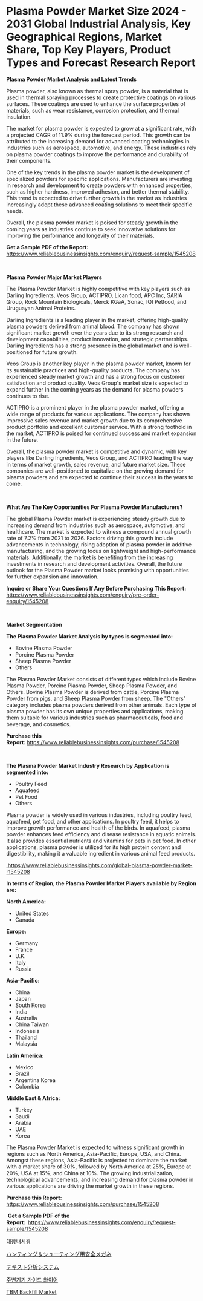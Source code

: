 <p><h1>Plasma Powder Market Size 2024 - 2031 Global Industrial Analysis, Key Geographical Regions, Market Share, Top Key Players, Product Types and Forecast Research Report</h1></p><p><strong>Plasma Powder Market Analysis and Latest Trends</strong></p>
<p><p>Plasma powder, also known as thermal spray powder, is a material that is used in thermal spraying processes to create protective coatings on various surfaces. These coatings are used to enhance the surface properties of materials, such as wear resistance, corrosion protection, and thermal insulation.</p><p>The market for plasma powder is expected to grow at a significant rate, with a projected CAGR of 11.9% during the forecast period. This growth can be attributed to the increasing demand for advanced coating technologies in industries such as aerospace, automotive, and energy. These industries rely on plasma powder coatings to improve the performance and durability of their components.</p><p>One of the key trends in the plasma powder market is the development of specialized powders for specific applications. Manufacturers are investing in research and development to create powders with enhanced properties, such as higher hardness, improved adhesion, and better thermal stability. This trend is expected to drive further growth in the market as industries increasingly adopt these advanced coating solutions to meet their specific needs.</p><p>Overall, the plasma powder market is poised for steady growth in the coming years as industries continue to seek innovative solutions for improving the performance and longevity of their materials.</p></p>
<p><strong>Get a Sample PDF of the Report:&nbsp;</strong> <a href="https://www.reliablebusinessinsights.com/enquiry/request-sample/1545208">https://www.reliablebusinessinsights.com/enquiry/request-sample/1545208</a></p>
<p>&nbsp;</p>
<p><strong>Plasma Powder Major Market Players</strong></p>
<p><p>The Plasma Powder Market is highly competitive with key players such as Darling Ingredients, Veos Group, ACTIPRO, Lican food, APC Inc, SARIA Group, Rock Mountain Biologicals, Merck KGaA, Sonac, IQI Petfood, and Uruguayan Animal Proteins. </p><p>Darling Ingredients is a leading player in the market, offering high-quality plasma powders derived from animal blood. The company has shown significant market growth over the years due to its strong research and development capabilities, product innovation, and strategic partnerships. Darling Ingredients has a strong presence in the global market and is well-positioned for future growth.</p><p>Veos Group is another key player in the plasma powder market, known for its sustainable practices and high-quality products. The company has experienced steady market growth and has a strong focus on customer satisfaction and product quality. Veos Group's market size is expected to expand further in the coming years as the demand for plasma powders continues to rise.</p><p>ACTIPRO is a prominent player in the plasma powder market, offering a wide range of products for various applications. The company has shown impressive sales revenue and market growth due to its comprehensive product portfolio and excellent customer service. With a strong foothold in the market, ACTIPRO is poised for continued success and market expansion in the future.</p><p>Overall, the plasma powder market is competitive and dynamic, with key players like Darling Ingredients, Veos Group, and ACTIPRO leading the way in terms of market growth, sales revenue, and future market size. These companies are well-positioned to capitalize on the growing demand for plasma powders and are expected to continue their success in the years to come.</p></p>
<p>&nbsp;</p>
<p><strong>What Are The Key Opportunities For Plasma Powder Manufacturers?</strong></p>
<p><p>The global Plasma Powder market is experiencing steady growth due to increasing demand from industries such as aerospace, automotive, and healthcare. The market is expected to witness a compound annual growth rate of 7.2% from 2021 to 2026. Factors driving this growth include advancements in technology, rising adoption of plasma powder in additive manufacturing, and the growing focus on lightweight and high-performance materials. Additionally, the market is benefiting from the increasing investments in research and development activities. Overall, the future outlook for the Plasma Powder market looks promising with opportunities for further expansion and innovation.</p></p>
<p><strong>Inquire or Share Your Questions If Any Before Purchasing This Report:</strong> <a href="https://www.reliablebusinessinsights.com/enquiry/pre-order-enquiry/1545208">https://www.reliablebusinessinsights.com/enquiry/pre-order-enquiry/1545208</a></p>
<p>&nbsp;</p>
<p><strong>Market Segmentation</strong></p>
<p><strong>The Plasma Powder Market Analysis by types is segmented into:</strong></p>
<p><ul><li>Bovine Plasma Powder</li><li>Porcine Plasma Powder</li><li>Sheep Plasma Powder</li><li>Others</li></ul></p>
<p><p>The Plasma Powder Market consists of different types which include Bovine Plasma Powder, Porcine Plasma Powder, Sheep Plasma Powder, and Others. Bovine Plasma Powder is derived from cattle, Porcine Plasma Powder from pigs, and Sheep Plasma Powder from sheep. The "Others" category includes plasma powders derived from other animals. Each type of plasma powder has its own unique properties and applications, making them suitable for various industries such as pharmaceuticals, food and beverage, and cosmetics.</p></p>
<p><strong>Purchase this Report:&nbsp;</strong><a href="https://www.reliablebusinessinsights.com/purchase/1545208">https://www.reliablebusinessinsights.com/purchase/1545208</a></p>
<p>&nbsp;</p>
<p><strong>The Plasma Powder Market Industry Research by Application is segmented into:</strong></p>
<p><ul><li>Poultry Feed</li><li>Aquafeed</li><li>Pet Food</li><li>Others</li></ul></p>
<p><p>Plasma powder is widely used in various industries, including poultry feed, aquafeed, pet food, and other applications. In poultry feed, it helps to improve growth performance and health of the birds. In aquafeed, plasma powder enhances feed efficiency and disease resistance in aquatic animals. It also provides essential nutrients and vitamins for pets in pet food. In other applications, plasma powder is utilized for its high protein content and digestibility, making it a valuable ingredient in various animal feed products.</p></p>
<p><a href="https://www.reliablebusinessinsights.com/global-plasma-powder-market-r1545208">&nbsp;https://www.reliablebusinessinsights.com/global-plasma-powder-market-r1545208</a></p>
<p><strong>In terms of Region, the Plasma Powder Market Players available by Region are:</strong></p>
<p>
    <p> <strong> North America: </strong>
        <ul>
            <li>United States</li>
            <li>Canada</li>
        </ul>
        </p> 
    <p> <strong> Europe: </strong>
        <ul>
            <li>Germany</li>
            <li>France</li>
            <li>U.K.</li>
            <li>Italy</li>
            <li>Russia</li>
        </ul>
        </p> 
    <p> <strong> Asia-Pacific: </strong>
        <ul>
            <li>China</li>
            <li>Japan</li>
            <li>South Korea</li>
            <li>India</li>
            <li>Australia</li>
            <li>China Taiwan</li>
            <li>Indonesia</li>
            <li>Thailand</li>
            <li>Malaysia</li>
        </ul>
        </p> 
    <p> <strong> Latin America: </strong>
        <ul>
            <li>Mexico</li>
            <li>Brazil</li>
            <li>Argentina Korea</li>
            <li>Colombia</li>
        </ul>
        </p> 
    <p> <strong> Middle East & Africa: </strong>
        <ul>
            <li>Turkey</li>
            <li>Saudi</li>
            <li>Arabia</li>
            <li>UAE</li>
            <li>Korea</li>
        </ul>
    </p>
    </p>
<p><p>The Plasma Powder Market is expected to witness significant growth in regions such as North America, Asia-Pacific, Europe, USA, and China. Amongst these regions, Asia-Pacific is projected to dominate the market with a market share of 30%, followed by North America at 25%, Europe at 20%, USA at 15%, and China at 10%. The growing industrialization, technological advancements, and increasing demand for plasma powder in various applications are driving the market growth in these regions.</p></p>
<p><strong>Purchase this Report: </strong><a href="https://www.reliablebusinessinsights.com/purchase/1545208">https://www.reliablebusinessinsights.com/purchase/1545208</a></p>
<p>&nbsp;<strong>Get a Sample PDF of the Report:&nbsp;&nbsp;</strong><a href="https://www.reliablebusinessinsights.com/enquiry/request-sample/1545208">https://www.reliablebusinessinsights.com/enquiry/request-sample/1545208</a></p>
<p><strong></strong></p>
<p><p><a href="https://github.com/Elenrrera7685/Market-Research-Report-List-2/blob/main/4252799126716.md">대장내시경</a></p><p><a href="https://github.com/JessKilback/Market-Research-Report-List-1/blob/main/4842957119482.md">ハンティング＆シューティング用安全メガネ</a></p><p><a href="https://github.com/xemfu2379520/Market-Research-Report-List-2/blob/main/8031346119483.md">テキスト分析システム</a></p><p><a href="https://github.com/sammyUltyylrich9067856/Market-Research-Report-List-2/blob/main/1877464126717.md">주변기기 가이드 와이어</a></p><p><a href="https://github.com/suitykhatun12/Market-Research-Report-List-1/blob/main/tbm-backfill-market.md">TBM Backfill Market</a></p></p>